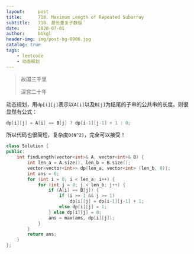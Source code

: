 ```yaml
---
layout:     post
title:      718. Maximum Length of Repeated Subarray
subtitle:   718. 最长重复子数组
date:       2020-07-01
author:     bbkgl
header-img: img/post-bg-0006.jpg
catalog: true
tags:
    - leetcode
    - 动态规划
---
```


> 故国三千里
>
> 深宫二十年

动态规划，用`dp[i][j]`表示以`A[i]`以及`B[j]`为结尾的子串的公共串的长度。则很显然有公式：

```cpp
dp[i][j] = A[i] == B[j] ? dp[i-1][j-1] + 1 : 0;
```

所以代码也很简短，复杂度`O(N^2)`，完全可以接受！

```cpp
class Solution {
public:
    int findLength(vector<int>& A, vector<int>& B) {
        int len_a = A.size(), len_b = B.size();
        vector<vector<int>> dp(len_a, vector<int> (len_b, 0));
        int ans = 0;
        for (int i = 0; i < len_a; i++) {
            for (int j = 0; j < len_b; j++) {
                if (A[i] == B[j]) {
                    if (i >= 1 && j >= 1)
                        dp[i][j] = dp[i-1][j-1] + 1;
                    else dp[i][j] = 1;
                } else dp[i][j] = 0;
                ans = max(ans, dp[i][j]);
            }
        }
        return ans;
    }
};
```




